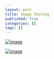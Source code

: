 ```yaml
---
layout: post
title: Image Testing
published: True
categories: []
tags: []
---
```


[![image](http://lh5.ggpht.com/-DtcpULk60WA/U46tiGUSD-I/AAAAAAAAG_0/830vY-DDmOE/image_thumb.png?imgmax=800 "image")](http://lh6.ggpht.com/-PQrbesKT9g4/U46tgz60jtI/AAAAAAAAG_s/Yj27nembYdM/s1600-h/image%25255B2%25255D.png) 


[![image](http://lh3.googleusercontent.com/-nXr3E_eNR1g/UXvIfobdMKI/AAAAAAAADT4/36P5emqpaDM/s800/0001.png)](http://lh3.googleusercontent.com/-nXr3E_eNR1g/UXvIfobdMKI/AAAAAAAADT4/36P5emqpaDM/0001.png) 
